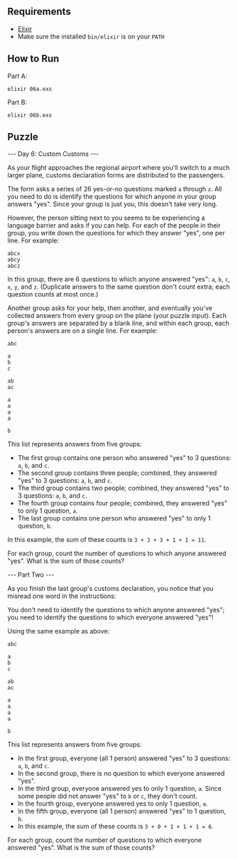 ## Requirements

- [Elixir](https://elixir-lang.org/install.html)
- Make sure the installed `bin/elixir` is on your `PATH`

## How to Run

Part A:
```
elixir 06a.exs
```

Part B:
```
elixir 06b.exs
```

## Puzzle

--- Day 6: Custom Customs ---

As your flight approaches the regional airport where you'll switch to a much larger plane, customs declaration forms are distributed to the passengers.

The form asks a series of 26 yes-or-no questions marked `a` through `z`. All you need to do is identify the questions for which anyone in your group answers "yes". Since your group is just you, this doesn't take very long.

However, the person sitting next to you seems to be experiencing a language barrier and asks if you can help. For each of the people in their group, you write down the questions for which they answer "yes", one per line. For example:

```
abcx
abcy
abcz
```

In this group, there are 6 questions to which anyone answered "yes": `a`, `b`, `c`, `x`, `y`, and `z`. (Duplicate answers to the same question don't count extra; each question counts at most once.)

Another group asks for your help, then another, and eventually you've collected answers from every group on the plane (your puzzle input). Each group's answers are separated by a blank line, and within each group, each person's answers are on a single line. For example:

```
abc

a
b
c

ab
ac

a
a
a
a

b
```

This list represents answers from five groups:

- The first group contains one person who answered "yes" to 3 questions: `a`, `b`, and `c`.
- The second group contains three people; combined, they answered "yes" to 3 questions: `a`, `b`, and `c`.
- The third group contains two people; combined, they answered "yes" to 3 questions: `a`, `b`, and `c`.
- The fourth group contains four people; combined, they answered "yes" to only 1 question, `a`.
- The last group contains one person who answered "yes" to only 1 question, `b`.

In this example, the sum of these counts is `3 + 3 + 3 + 1 + 1 = 11`.

For each group, count the number of questions to which anyone answered "yes". What is the sum of those counts?

--- Part Two ---

As you finish the last group's customs declaration, you notice that you misread one word in the instructions:

You don't need to identify the questions to which anyone answered "yes"; you need to identify the questions to which everyone answered "yes"!

Using the same example as above:

```
abc

a
b
c

ab
ac

a
a
a
a

b
```

This list represents answers from five groups:

- In the first group, everyone (all 1 person) answered "yes" to 3 questions: `a`, `b`, and `c`.
- In the second group, there is no question to which everyone answered "yes".
- In the third group, everyone answered yes to only 1 question, `a`. Since some people did not answer "yes" to `b` or `c`, they don't count.
- In the fourth group, everyone answered yes to only 1 question, `a`.
- In the fifth group, everyone (all 1 person) answered "yes" to 1 question, `b`.
- In this example, the sum of these counts is `3 + 0 + 1 + 1 + 1 = 6`.

For each group, count the number of questions to which everyone answered "yes". What is the sum of those counts?
